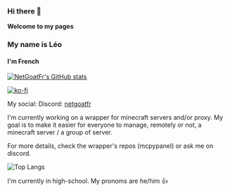### Hi there 👋
**Welcome to my pages**
<h3>My name is Léo</h3>
<h4>I'm French</h4>

[![NetGoatFr's GitHub stats](https://github-readme-stats.vercel.app/api?username=netgoatfr&show_icons=true&theme=radical)](https://github.com/anuraghazra/github-readme-stats)

[![ko-fi](https://ko-fi.com/img/githubbutton_sm.svg)](https://ko-fi.com/W7W8P7KVU)

My social:
Discord: [netgoatfr](https://discord.com/users/netgoatfr)

I'm currently working on a wrapper for minecraft servers and/or proxy.
My goal is to make it easier for everyone to manage, remotely or not, a minecraft server / a group of server.

For more details, check the wrapper's repos (mcpypanel) or ask me on discord.

![Top Langs](https://github-readme-stats.vercel.app/api/top-langs/?username=netgoatfr&layout=compact)

I'm currently in high-school. 
My pronoms are he/him 👍

<!--

- 🔭 I’m currently working on ...
- 🌱 I’m currently learning ...
- 👯 I’m looking to collaborate on ...
- 🤔 I’m looking for help with ...
- 💬 Ask me about ...
- 📫 How to reach me: ...
- 😄 Pronouns: ...
- ⚡ Fun fact: ...
-->
